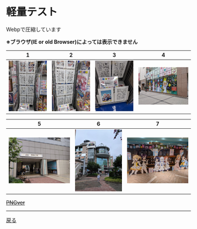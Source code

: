 # 軽量テスト

Webpで圧縮しています

 **※ブラウザ(IE or old Browser)によっては表示できません**
 
|1|2|3|4|
|---|---|---|---|
|![01](webp_img/img_01.webp)|![02](webp_img/img_02.webp)|![03](webp_img/img_03.webp)|![04](webp_img/img_04.webp)|

|5|6|7|
|---|---|---|
|![05](webp_img/img_05.webp)|![06](webp_img/img_06.webp)|![07](webp_img/img_07.webp)|


~~[PNGver](https://git.kasumin.tokyo/png/)~~

 - - -
[戻る](https://git.kasumin.tokyo)
